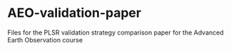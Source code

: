 # AEO-validation-paper
Files for the PLSR validation strategy comparison paper for the Advanced Earth Observation course
